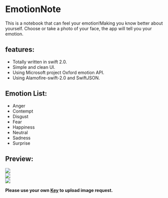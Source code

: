 # EmotionNote
This is a notebook that can feel your emotion!Making you know better about yourself. 
Choose or take a photo of your face, the app will tell you your emotion.

## features:
- Totally written in swift 2.0.
- Simple and clean UI.
- Using Microsoft project Oxford emotion API.
- Using Alamofire-swift-2.0 and SwiftJSON.

## Emotion List:
- Anger
- Contempt
- Disgust
- Fear
- Happiness
- Neutral
- Sadness
- Surprise

## Preview:

<div style="width=300;"><img src = "http://7xle3b.com1.z0.glb.clouddn.com/Simulator%20Screen%20Shot%202015年12月6日%20下午8.10.08.png"></div>

<div style="width=300;"><img  src = "http://7xle3b.com1.z0.glb.clouddn.com/emotionNoteFaceEmotion3.jpg"></div>

<img src="http://7xle3b.com1.z0.glb.clouddn.com/emotionNoteFaceEmotion4.jpg">

**Please use your own [Key](https://www.projectoxford.ai/#) to upload image request.**
      
